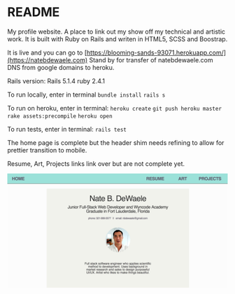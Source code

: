 # README

My profile website.  A place to link out my show off my technical and artistic work.  It is built with Ruby on Rails and writen in HTML5, SCSS and Boostrap.

It is live and you can go to [https://blooming-sands-93071.herokuapp.com/](https://natebdewaele.com)
Stand by for transfer of natebdewaele.com DNS from google domains to heroku.

Rails version: Rails 5.1.4
ruby 2.4.1

To run locally, enter in terminal
`bundle install`
`rails s`

To run on heroku, enter in terminal:
`heroku create`
`git push heroku master`
`rake assets:precompile`
`heroku open`

To run tests, enter in terminal:
`rails test`

The home page is complete but the header shim needs refining to allow for prettier transition to mobile.  

Resume, Art, Projects links link over but are not complete yet.

![Screenshot of Home for portfolio site](/app/assets/images/profile_site_sc.png?raw=true "Home Page")
